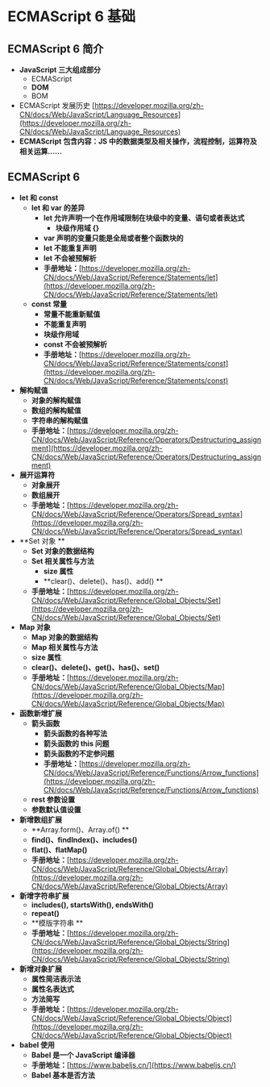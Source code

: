 # ECMAScript 6 基础

## ECMAScript 6 简介

* **JavaScript 三大组成部分**
  * ECMAScript
  * **DOM**
  * BOM
* ECMAScript 发展历史 [https://developer.mozilla.org/zh-CN/docs/Web/JavaScript/Language_Resources](https://developer.mozilla.org/zh-CN/docs/Web/JavaScript/Language_Resources)
* **ECMAScript 包含内容：JS 中的数据类型及相关操作，流程控制，运算符及相关运算……**

## ECMAScript 6

* **let 和 const**
  * **let 和 var 的差异**
    * **let 允许声明一个在作用域限制在块级中的变量、语句或者表达式**
      * **块级作用域 {}**
    * **var 声明的变量只能是全局或者整个函数块的**
    * **let 不能重复声明**
    * **let 不会被预解析**
    * **手册地址：**[https://developer.mozilla.org/zh-CN/docs/Web/JavaScript/Reference/Statements/let](https://developer.mozilla.org/zh-CN/docs/Web/JavaScript/Reference/Statements/let)
  * **const 常量**
    * **常量不能重新赋值**
    * **不能重复声明**
    * **块级作用域**
    * **const 不会被预解析**
    * **手册地址：**[https://developer.mozilla.org/zh-CN/docs/Web/JavaScript/Reference/Statements/const](https://developer.mozilla.org/zh-CN/docs/Web/JavaScript/Reference/Statements/const)
* **解构赋值**
  * **对象的解构赋值**
  * **数组的解构赋值**
  * **字符串的解构赋值**
  * **手册地址：**[https://developer.mozilla.org/zh-CN/docs/Web/JavaScript/Reference/Operators/Destructuring_assignment](https://developer.mozilla.org/zh-CN/docs/Web/JavaScript/Reference/Operators/Destructuring_assignment)
* **展开运算符**
  * **对象展开**
  * **数组展开**
  * **手册地址：**[https://developer.mozilla.org/zh-CN/docs/Web/JavaScript/Reference/Operators/Spread_syntax](https://developer.mozilla.org/zh-CN/docs/Web/JavaScript/Reference/Operators/Spread_syntax)
* **Set 对象    **
  * **Set 对象的数据结构**
  * **Set 相关属性与方法**
    * **size 属性**
    * **clear()、delete()、has()、add()    **
  * **手册地址：**[https://developer.mozilla.org/zh-CN/docs/Web/JavaScript/Reference/Global_Objects/Set](https://developer.mozilla.org/zh-CN/docs/Web/JavaScript/Reference/Global_Objects/Set)
* **Map 对象**
  * **Map 对象的数据结构**
  * **Map 相关属性与方法**
  * **size 属性**
  * **clear()、delete()、get()、has()、set()**
  * **手册地址：**[https://developer.mozilla.org/zh-CN/docs/Web/JavaScript/Reference/Global_Objects/Map](https://developer.mozilla.org/zh-CN/docs/Web/JavaScript/Reference/Global_Objects/Map)
* **函数新增扩展**
  * **箭头函数**
    * **箭头函数的各种写法**
    * **箭头函数的 this 问题**
    * **箭头函数的不定参问题**
    * **手册地址：**[https://developer.mozilla.org/zh-CN/docs/Web/JavaScript/Reference/Functions/Arrow_functions](https://developer.mozilla.org/zh-CN/docs/Web/JavaScript/Reference/Functions/Arrow_functions)
  * **rest 参数设置**
  * **参数默认值设置**
* **新增数组扩展**
  * **Array.form()、Array.of() **
  * **find()、findIndex()、includes()**
  * **flat()、flatMap()**
  * **手册地址：**[https://developer.mozilla.org/zh-CN/docs/Web/JavaScript/Reference/Global_Objects/Array](https://developer.mozilla.org/zh-CN/docs/Web/JavaScript/Reference/Global_Objects/Array)
* **新增字符串扩展**
  * **includes(), startsWith(), endsWith()**
  * **repeat()**
  * **模版字符串   **
  * **手册地址：**[https://developer.mozilla.org/zh-CN/docs/Web/JavaScript/Reference/Global_Objects/String](https://developer.mozilla.org/zh-CN/docs/Web/JavaScript/Reference/Global_Objects/String)
* **新增对象扩展**
  * **属性简洁表示法**
  * **属性名表达式**
  * **方法简写**
  * **手册地址：**[https://developer.mozilla.org/zh-CN/docs/Web/JavaScript/Reference/Global_Objects/Object](https://developer.mozilla.org/zh-CN/docs/Web/JavaScript/Reference/Global_Objects/Object)
* **babel 使用**
  * **Babel 是一个 JavaScript 编译器**
  * **手册地址：**[https://www.babeljs.cn/](https://www.babeljs.cn/)
  * **Babel 基本是否方法**
